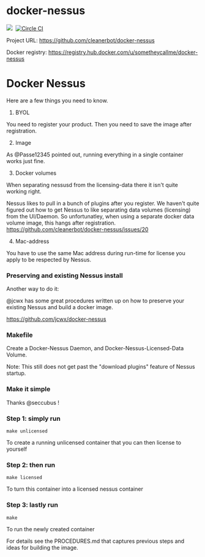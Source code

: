 # docker-nessus
[![](https://badge.imagelayers.io/sometheycallme/docker-nessus.svg)](https://imagelayers.io/?images=cleanerbot/docker-nessus:latest 'View image size and layers')&nbsp;
[![Circle CI](https://circleci.com/gh/cleanerbot/docker-nessus.png?circle-token=5d84cd337864c33f062f57aafd2854771777759d)](https://circleci.com/gh/sometheycallme/docker-nessus/tree/master 'View CI builds')

Project URL: https://github.com/cleanerbot/docker-nessus

Docker registry: https://registry.hub.docker.com/u/sometheycallme/docker-nessus

# Docker Nessus

Here are a few things you need to know.

1) BYOL

You need to register your product.  Then you need to save the image after registration.

2) Image

As @Passe12345 pointed out, running everything in a single container works just fine.

3) Docker volumes

When separating nessusd from the licensing-data there it isn't quite working right.

Nessus likes to pull in a bunch of plugins after you register.  We haven't quite figured out how to get Nessus to like separating data volumes (licensing) from the UI/Daemon.   So unfortunatley, when using a separate docker data volume image, this hangs after registration.
https://github.com/cleanerbot/docker-nessus/issues/20

4) Mac-address

You have to use the same Mac address during run-time for license you apply to be respected by Nessus.


### Preserving and existing Nessus install

Another way to do it:

@jcwx has some great procedures written up on how to preserve your existing Nessus and build a docker image.

https://github.com/jcwx/docker-nessus


### Makefile

Create a Docker-Nessus Daemon, and Docker-Nessus-Licensed-Data Volume.

Note: This still does not get past the "download plugins" feature of Nessus startup.

### Make it simple

Thanks @seccubus !

### Step 1: simply run

```
make unlicensed
```
To create a running unlicensed container that you can then license to yourself


### Step 2: then run
```
make licensed
```
To turn this container into a licensed nessus container


### Step 3: lastly run

```
make
```
To run the newly created container

For details see the PROCEDURES.md that captures previous steps and ideas for building the image.
